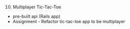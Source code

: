 10. Multiplayer Tic-Tac-Toe
  - pre-built api (Rails app)
  - Assignment - Refactor tic-tac-toe app to be multiplayer


